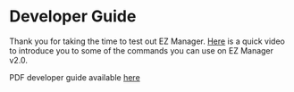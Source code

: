 # Developer Guide

Thank you for taking the time to test out EZ Manager. [Here](https://www.loom.com/share/f64bb5fd4b7a4089b31a96ddc8e1ea79) is a quick video to introduce you to some of the commands you can use on EZ Manager v2.0.

PDF developer guide available [here](https://we.tl/t-UkcnzA4i8P)
